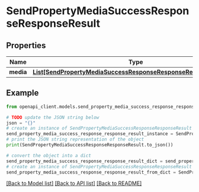 # SendPropertyMediaSuccessResponseResponseResult


## Properties

Name | Type | Description | Notes
------------ | ------------- | ------------- | -------------
**media** | [**List[SendPropertyMediaSuccessResponseResponseResultMediaInner]**](SendPropertyMediaSuccessResponseResponseResultMediaInner.md) |  | 

## Example

```python
from openapi_client.models.send_property_media_success_response_response_result import SendPropertyMediaSuccessResponseResponseResult

# TODO update the JSON string below
json = "{}"
# create an instance of SendPropertyMediaSuccessResponseResponseResult from a JSON string
send_property_media_success_response_response_result_instance = SendPropertyMediaSuccessResponseResponseResult.from_json(json)
# print the JSON string representation of the object
print(SendPropertyMediaSuccessResponseResponseResult.to_json())

# convert the object into a dict
send_property_media_success_response_response_result_dict = send_property_media_success_response_response_result_instance.to_dict()
# create an instance of SendPropertyMediaSuccessResponseResponseResult from a dict
send_property_media_success_response_response_result_from_dict = SendPropertyMediaSuccessResponseResponseResult.from_dict(send_property_media_success_response_response_result_dict)
```
[[Back to Model list]](../README.md#documentation-for-models) [[Back to API list]](../README.md#documentation-for-api-endpoints) [[Back to README]](../README.md)



